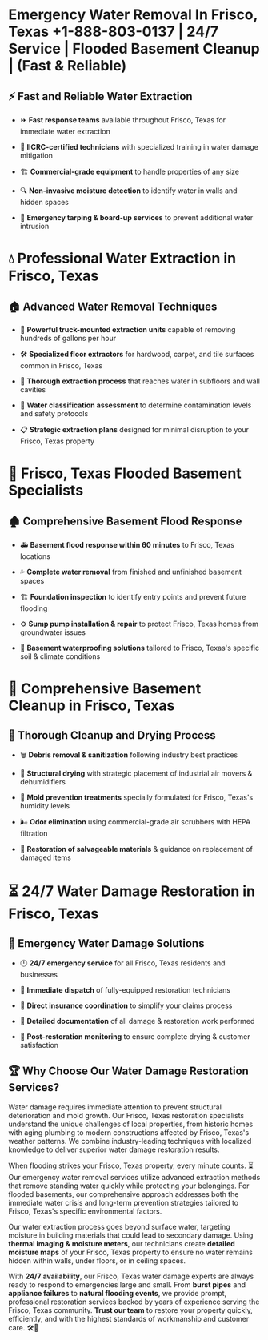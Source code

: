 # Emergency Water Removal In Frisco, Texas +1-888-803-0137 | 24/7 Service | Flooded Basement Cleanup | (Fast & Reliable)  

## ⚡ Fast and Reliable Water Extraction  
- ⏩ **Fast response teams** available throughout Frisco, Texas for immediate water extraction  
- 🏅 **IICRC-certified technicians** with specialized training in water damage mitigation  
- 🏗️ **Commercial-grade equipment** to handle properties of any size  
- 🔍 **Non-invasive moisture detection** to identify water in walls and hidden spaces  
- 🛑 **Emergency tarping & board-up services** to prevent additional water intrusion  

# 💧 Professional Water Extraction in Frisco, Texas  

## 🏠 Advanced Water Removal Techniques  
- 🚛 **Powerful truck-mounted extraction units** capable of removing hundreds of gallons per hour  
- 🛠️ **Specialized floor extractors** for hardwood, carpet, and tile surfaces common in Frisco, Texas  
- 📏 **Thorough extraction process** that reaches water in subfloors and wall cavities  
- 🧪 **Water classification assessment** to determine contamination levels and safety protocols  
- 📋 **Strategic extraction plans** designed for minimal disruption to your Frisco, Texas property  

# 🌊 Frisco, Texas Flooded Basement Specialists  

## 🏚️ Comprehensive Basement Flood Response  
- 🚑 **Basement flood response within 60 minutes** to Frisco, Texas locations  
- 💦 **Complete water removal** from finished and unfinished basement spaces  
- 🏗️ **Foundation inspection** to identify entry points and prevent future flooding  
- ⚙️ **Sump pump installation & repair** to protect Frisco, Texas homes from groundwater issues  
- 🌱 **Basement waterproofing solutions** tailored to Frisco, Texas's specific soil & climate conditions  

# 🧹 Comprehensive Basement Cleanup in Frisco, Texas  

## 🔄 Thorough Cleanup and Drying Process  
- 🗑️ **Debris removal & sanitization** following industry best practices  
- 💨 **Structural drying** with strategic placement of industrial air movers & dehumidifiers  
- 🦠 **Mold prevention treatments** specially formulated for Frisco, Texas's humidity levels  
- 🌬️ **Odor elimination** using commercial-grade air scrubbers with HEPA filtration  
- 🔧 **Restoration of salvageable materials** & guidance on replacement of damaged items  

# ⏳ 24/7 Water Damage Restoration in Frisco, Texas  

## 🚀 Emergency Water Damage Solutions  
- 🕛 **24/7 emergency service** for all Frisco, Texas residents and businesses  
- 🚒 **Immediate dispatch** of fully-equipped restoration technicians  
- 🏦 **Direct insurance coordination** to simplify your claims process  
- 📜 **Detailed documentation** of all damage & restoration work performed  
- 🔎 **Post-restoration monitoring** to ensure complete drying & customer satisfaction  

## 🏆 Why Choose Our Water Damage Restoration Services?  
Water damage requires immediate attention to prevent structural deterioration and mold growth. Our Frisco, Texas restoration specialists understand the unique challenges of local properties, from historic homes with aging plumbing to modern constructions affected by Frisco, Texas's weather patterns. We combine industry-leading techniques with localized knowledge to deliver superior water damage restoration results.  

When flooding strikes your Frisco, Texas property, every minute counts. ⏳ Our emergency water removal services utilize advanced extraction methods that remove standing water quickly while protecting your belongings. For flooded basements, our comprehensive approach addresses both the immediate water crisis and long-term prevention strategies tailored to Frisco, Texas's specific environmental factors.  

Our water extraction process goes beyond surface water, targeting moisture in building materials that could lead to secondary damage. Using **thermal imaging & moisture meters**, our technicians create **detailed moisture maps** of your Frisco, Texas property to ensure no water remains hidden within walls, under floors, or in ceiling spaces.  

With **24/7 availability**, our Frisco, Texas water damage experts are always ready to respond to emergencies large and small. From **burst pipes** and **appliance failures** to **natural flooding events**, we provide prompt, professional restoration services backed by years of experience serving the Frisco, Texas community. **Trust our team** to restore your property quickly, efficiently, and with the highest standards of workmanship and customer care. 🛠️💪  
